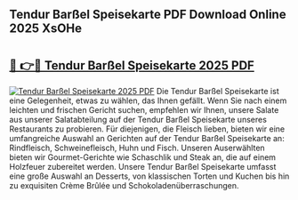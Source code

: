 ## Tendur Barßel Speisekarte PDF Download Online 2025 XsOHe

# <h2><a href="http://gc84yug.nevu.top/?p=Tendur+Bar%c3%9fel+Speisekarte">🔗 👉🔴 Tendur Barßel Speisekarte 2025 PDF</a></h2>

[![Tendur Barßel Speisekarte 2025 PDF](https://i.imgur.com/dBaPXMq.png)](http://gc84yug.nevu.top/?p=Tendur+Bar%c3%9fel+Speisekarte)
Die Tendur Barßel Speisekarte ist eine Gelegenheit, etwas zu wählen, das Ihnen gefällt. Wenn Sie nach einem leichten und frischen Gericht suchen, empfehlen wir Ihnen, unsere Salate aus unserer Salatabteilung auf der Tendur Barßel Speisekarte unseres Restaurants zu probieren. Für diejenigen, die Fleisch lieben, bieten wir eine umfangreiche Auswahl an Gerichten auf der Tendur Barßel Speisekarte an: Rindfleisch, Schweinefleisch, Huhn und Fisch. Unseren Auserwählten bieten wir Gourmet-Gerichte wie Schaschlik und Steak an, die auf einem Holzfeuer zubereitet werden. Unsere Tendur Barßel Speisekarte umfasst eine große Auswahl an Desserts, von klassischen Torten und Kuchen bis hin zu exquisiten Crème Brûlée und Schokoladenüberraschungen.
